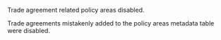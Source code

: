 Trade agreement related policy areas disabled.

Trade agreements mistakenly added to the policy areas metadata table were disabled.